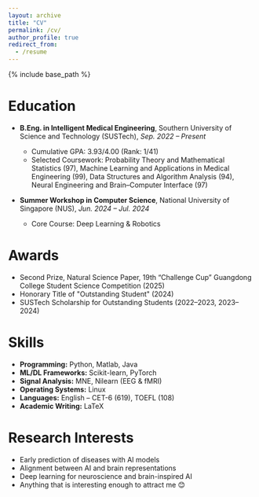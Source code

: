 ```yaml
---
layout: archive
title: "CV"
permalink: /cv/
author_profile: true
redirect_from:
  - /resume
---
```


{% include base_path %}

Education
======
* **B.Eng. in Intelligent Medical Engineering**, Southern University of Science and Technology (SUSTech), *Sep. 2022 – Present*  
  - Cumulative GPA: 3.93/4.00 (Rank: 1/41)  
  - Selected Coursework: Probability Theory and Mathematical Statistics (97), Machine Learning and Applications in Medical Engineering (99), Data Structures and Algorithm Analysis (94), Neural Engineering and Brain–Computer Interface (97)

* **Summer Workshop in Computer Science**, National University of Singapore (NUS), *Jun. 2024 – Jul. 2024*  
  - Core Course: Deep Learning & Robotics  

Awards
======
* Second Prize, Natural Science Paper, 19th “Challenge Cup” Guangdong College Student Science Competition (2025)  
* Honorary Title of "Outstanding Student" (2024)  
* SUSTech Scholarship for Outstanding Students (2022–2023, 2023–2024)  

Skills
======
* **Programming:** Python, Matlab, Java  
* **ML/DL Frameworks:** Scikit-learn, PyTorch  
* **Signal Analysis:** MNE, Nilearn (EEG & fMRI)  
* **Operating Systems:** Linux  
* **Languages:** English – CET-6 (619), TOEFL (108)  
* **Academic Writing:** LaTeX  

Research Interests
======
* Early prediction of diseases with AI models  
* Alignment between AI and brain representations  
* Deep learning for neuroscience and brain-inspired AI
* Anything that is interesting enough to attract me 😊
